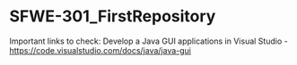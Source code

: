 # SFWE-301_FirstRepository

Important links to check:
Develop a Java GUI applications in Visual Studio - https://code.visualstudio.com/docs/java/java-gui


